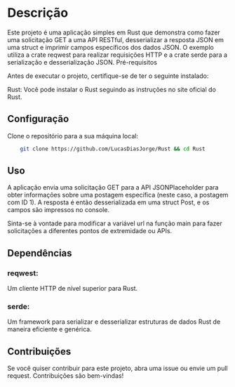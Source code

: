 # Descrição

Este projeto é uma aplicação simples em Rust que demonstra como fazer uma solicitação GET a uma API RESTful, desserializar a resposta JSON em uma struct e imprimir campos específicos dos dados JSON. O exemplo utiliza a crate reqwest para realizar requisições HTTP e a crate serde para a serialização e desserialização JSON.
Pré-requisitos

Antes de executar o projeto, certifique-se de ter o seguinte instalado:

Rust: Você pode instalar o Rust seguindo as instruções no site oficial do Rust.

## Configuração

Clone o repositório para a sua máquina local:

```bash
    git clone https://github.com/LucasDiasJorge/Rust && cd Rust
```

## Uso

A aplicação envia uma solicitação GET para a API JSONPlaceholder para obter informações sobre uma postagem específica (neste caso, a postagem com ID 1). A resposta é então desserializada em uma struct Post, e os campos são impressos no console.

Sinta-se à vontade para modificar a variável url na função main para fazer solicitações a diferentes pontos de extremidade ou APIs.

## Dependências

### reqwest: 
Um cliente HTTP de nível superior para Rust.
### serde: 
Um framework para serializar e desserializar estruturas de dados Rust de maneira eficiente e genérica.

## Contribuições

Se você quiser contribuir para este projeto, abra uma issue ou envie um pull request. Contribuições são bem-vindas!